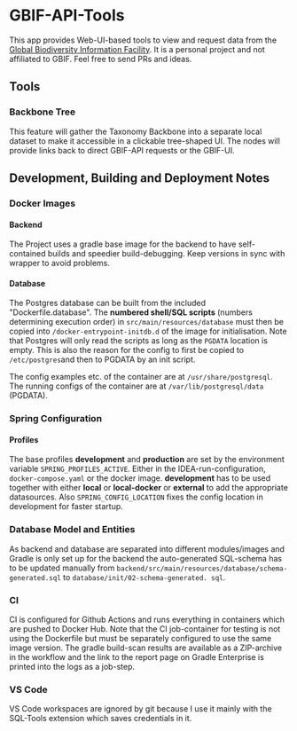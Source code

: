 # GBIF-API-Tools

This app provides Web-UI-based tools to view and request data from the [Global Biodiversity
Information Facility](https://www.gbif.org/). It is a personal project and not affiliated to
GBIF. Feel free to send PRs and ideas.

## Tools

### Backbone Tree

This feature will gather the Taxonomy Backbone into a separate local dataset to make it
accessible in a clickable tree-shaped UI. The nodes will provide links back to direct GBIF-API
requests or the GBIF-UI.

## Development, Building and Deployment Notes

### Docker Images

#### Backend

The Project uses a gradle base image for the backend to have self-contained builds and speedier
build-debugging. Keep versions in sync with wrapper to avoid problems.

#### Database

The Postgres database can be built from the included "Dockerfile.database". The **numbered shell/SQL
scripts** (numbers determining execution order) in `src/main/resources/database` must then be copied
into `/docker-entrypoint-initdb.d` of the image for initialisation. Note that Postgres will only
read the scripts as long as the `PGDATA` location is empty. This is also the reason for the config
to first be copied to `/etc/postgres`and then to PGDATA by an init script.

The config examples etc. of the container are at `/usr/share/postgresql`.
The running configs of the container are at `/var/lib/postgresql/data` (PGDATA).

### Spring Configuration

#### Profiles

The base profiles **development** and **production** are set by the environment
variable `SPRING_PROFILES_ACTIVE`. Either in the IDEA-run-configuration, `docker-compose.yaml` or
the docker image. **development** has to be used together with either **local** or **local-docker**
or **external** to add the appropriate datasources. Also `SPRING_CONFIG_LOCATION` fixes the config
location in development for faster startup.

### Database Model and Entities

As backend and database are separated into different modules/images and Gradle is only set up
for the backend the auto-generated SQL-schema has to be updated manually from
`backend/src/main/resources/database/schema-generated.sql` to `database/init/02-schema-generated.
sql`.

### CI

CI is configured for Github Actions and runs everything in containers which are pushed to Docker
Hub. Note that the CI job-container for testing is not using the Dockerfile but must be separately
configured to use the same image version. The gradle build-scan results are available as a
ZIP-archive in the workflow and the link to the report page on Gradle Enterprise is printed into the
logs as a job-step.

### VS Code

VS Code workspaces are ignored by git because I use it mainly with the SQL-Tools extension which
saves credentials in it.
